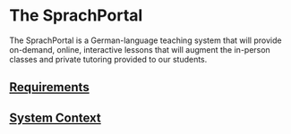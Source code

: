 # The SprachPortal

The SprachPortal is a German-language teaching system that will provide on-demand, online, interactive lessons that will augment the in-person classes and private tutoring provided to our students.

## [Requirements](Requirements.md)

## [System Context](System_Context.md)
